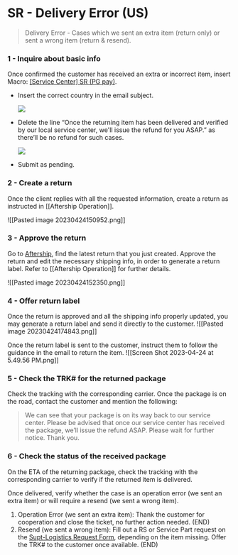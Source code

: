 # SR - Delivery Error (US)

> Delivery Error - Cases which we sent an extra item (return only) or sent a wrong item (return & resend).

### 1 - Inquire about basic info
Once confirmed the customer has received an extra or incorrect item, insert Macro: <u>[Service Center] SR (PG pay)</u>. 
   
- Insert the correct country in the email subject. 
   
   ![](https://lh6.googleusercontent.com/B9WsXkXUGJz2mZjdxPtBNdhj_RA0aMjHmyLJj1KIXhqP0qyvR96VTB1p2ZomNWsFZtsHzU-wiEU_l1jXmEAYUXnDFZco-3TAy3lpaN5J4E5txpc1ENwka_Cs8pbb0Th4-LZ78YfyNngGE_Wpgq3Yceoxndy_vkQcL1eCB4I6OxGB84Kw_yzcHsSZLcrc)
   
- Delete the line “Once the returning item has been delivered and verified by our local service center, we'll issue the refund for you ASAP.” as there’ll be no refund for such cases.
   
   ![](https://lh6.googleusercontent.com/N6UjSRypjb4qMUMHjU8ZLXO2a4XNNP1oqzhmxkbDTZy1avS17DF0zp15XND4wpMGMxARZtSASalri-Z5XPhQDw8VxLigczn9-YI9LQeUS3VuolNhY7SCRetZ1odnGtgCLZ9nk8ZmVOvWEiDbzCYHz1vdT5o_Ze9P3e6iWozUuWWu92VJbAKovsUajk95)
   
- Submit as pending. 

### 2 - Create a return
Once the client replies with all the requested information, create a return as instructed in [[Aftership Operation]].

![[Pasted image 20230424150952.png]]

### 3 - Approve the return
Go to [Aftership](https://accounts.aftership.com/), find the latest return that you just created. Approve the return and edit the necessary shipping info, in order to generate a return label. Refer to [[Aftership Operation]] for further details.

![[Pasted image 20230424152350.png]]

### 4 - Offer return label
Once the return is approved and all the shipping info properly updated, you may generate a return label and send it directly to the customer.
![[Pasted image 20230424174843.png]]

Once the return label is sent to the customer, instruct them to follow the guidance in the email to return the item.
![[Screen Shot 2023-04-24 at 5.49.56 PM.png]]

### 5 - Check the TRK# for the returned package
Check the tracking with the corresponding carrier. Once the package is on the road, contact the customer and mention the following:

> We can see that your package is on its way back to our service center. Please be advised that once our service center has received the package, we’ll issue the refund ASAP. Please wait for further notice. Thank you.

### 6 - Check the status of the received package
On the ETA of the returning package, check the tracking with the corresponding carrier to verify if the returned item is delivered. 

Once delivered, verify whether the case is an operation error (we sent an extra item) or will require a resend (we sent a wrong item).

1. Operation Error (we sent an extra item): Thank the customer for cooperation and close the ticket, no further action needed. (END)
2. Resend (we sent a wrong item):  Fill out a RS or Service Part request on the [Supt-Logistics Request Form](https://docs.google.com/forms/d/e/1FAIpQLSdd0Hei0HZSqwf_bzUTIdutMvE_a_N2VGuOc5fta-jwun69PA/viewform?fbzx=4036418607483484801), depending on the item missing. Offer the TRK# to the customer once available. (END)